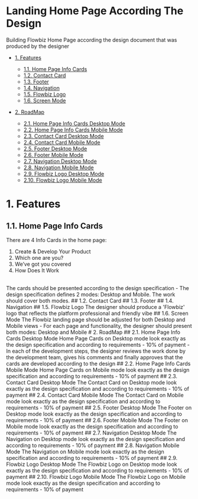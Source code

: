 # <a id="top">Landing Home Page According The Design</a>
Building Flowbiz Home Page according the design document that was produced by the designer
- [1. Features](#features)
  - [1.1. Home Page Info Cards](#home_page_info_cards)
  - [1.2. Contact Card](#contact_card)
  - [1.3. Footer](#footer)
  - [1.4. Navigation](#navigation)
  - [1.5. Flowbiz Logo](#flowbiz_logo)
  - [1.6. Screen Mode](#screen_mode)

- [2. RoadMap](#roadMap)
    - [2.1. Home Page Info Cards Desktop Mode](#home_page_info_cards_desktop_mode_stage)
    - [2.2. Home Page Info Cards Mobile Mode](#home_page_info_cards_mobile_mode_stage)
    - [2.3. Contact Card Desktop Mode](#contact_card_desktop_mode_stage)
    - [2.4. Contact Card Mobile Mode](#contact_card_mobile_mode_stage)
    - [2.5. Footer Desktop Mode](#footer_desktop_mode_stage)
    - [2.6. Footer Mobile Mode](#footer_mobile_mode_stage)
    - [2.7. Navigation Desktop Mode](#navigation_desktop_mode_stage)
    - [2.8. Navigation Mobile Mode](#navigation_mobile_mode_stage)
    - [2.9. Flowbiz Logo Desktop Mode](#flowbiz_logo_desktop_mode_stage)
    - [2.10. Flowbiz Logo Mobile Mode](#flowbiz_logo_mobile_mode_stage)
# 1. <a id="features">Features</a>
## 1.1. <a id="home_page_info_cards">Home Page Info Cards</a>
There are 4 Info Cards in the home page:<br>
1. Create & Develop Your Product<br>
2. Which one are you?<br>
3. We’ve got you covered<br>
4. How Does It Work<br>
<br>
The cards should be presented according to the design specification
- The design specification defines 2 modes: Desktop and Mobile. The work should cover both modes.
## 1.2. <a id="contact_card">Contact Card</a>
## 1.3. <a id="footer">Footer</a>
## 1.4. <a id="navigation">Navigation</a>
## 1.5. <a id="flowbiz_logo">Flowbiz Logo</a>
The designer should produce a 'Flowbiz' logo that reflects the platform professional and friendly vibe
## 1.6. <a id="screen_mode">Screen Mode</a>
The Flowbiz landing page should be adjusted for both Desktop and Mobile views
- For each page and functionality, the designer should present both modes: Desktop and Mobile
# 2. <a id="roadMap">RoadMap</a>
## 2.1. <a id="home_page_info_cards_desktop_mode_topic">Home Page Info Cards Desktop Mode</a>
Home Page Cards on Desktop mode look exactly as the design specification and according to requirements
- 10% of payment
- In each of the development steps, the designer reviews the work done by the development team, gives his comments and finally approves that the cards are developed according to the design
## 2.2. <a id="home_page_info_cards_mobile_mode_topic">Home Page Info Cards Mobile Mode</a>
Home Page Cards on Mobile mode look exactly as the design specification and according to requirements
- 10% of payment
## 2.3. <a id="contact_card_desktop_mode_topic">Contact Card Desktop Mode</a>
The Contact Card on Desktop mode look exactly as the design specification and according to requirements
- 10% of payment
## 2.4. <a id="contact_card_mobile_mode_topic">Contact Card Mobile Mode</a>
The Contact Card on Mobile mode look exactly as the design specification and according to requirements
- 10% of payment
## 2.5. <a id="footer_desktop_mode_topic">Footer Desktop Mode</a>
The Footer on Desktop mode look exactly as the design specification and according to requirements
- 10% of payment
## 2.6. <a id="footer_mobile_mode_topic">Footer Mobile Mode</a>
The Footer on Mobile mode look exactly as the design specification and according to requirements
- 10% of payment
## 2.7. <a id="navigation_desktop_mode_topic">Navigation Desktop Mode</a>
The Navigation on Desktop mode look exactly as the design specification and according to requirements
- 10% of payment
## 2.8. <a id="navigation_mobile_mode_topic">Navigation Mobile Mode</a>
The Navigation on Mobile mode look exactly as the design specification and according to requirements
- 10% of payment
## 2.9. <a id="flowbiz_logo_desktop_mode_topic">Flowbiz Logo Desktop Mode</a>
The Flowbiz Logo on Desktop mode look exactly as the design specification and according to requirements
- 10% of payment
## 2.10. <a id="flowbiz_logo_mobile_mode_topic">Flowbiz Logo Mobile Mode</a>
The Flowbiz Logo on Mobile mode look exactly as the design specification and according to requirements
- 10% of payment
